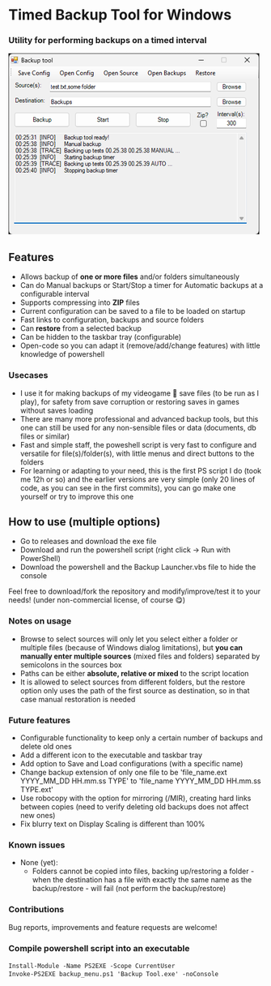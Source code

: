 # Timed Backup Tool for Windows
### Utility for performing backups on a timed interval
![Timed Backup Tool for Windows](image_exe.png)
<!-- ![alt text](image-ps.png) -->

## Features
- Allows backup of **one or more files** and/or folders simultaneously
- Can do Manual backups or Start/Stop a timer for Automatic backups at a configurable interval
- Supports compressing into **ZIP** files
- Current configuration can be saved to a file to be loaded on startup
- Fast links to configuration, backups and source folders
- Can **restore** from a selected backup
- Can be hidden to the taskbar tray (configurable)
- Open-code so you can adapt it (remove/add/change features) with little knowledge of powershell

### Usecases
- I use it for making backups of my videogame 👾 save files (to be run as I play), for safety from save corruption or restoring saves in games without saves loading
- There are many more professional and advanced backup tools, but this one can still be used for any non-sensible files or data (documents, db files or similar)
- Fast and simple staff, the poweshell script is very fast to configure and versatile for file(s)/folder(s), with little menus and direct buttons to the folders
- For learning or adapting to your need, this is the first PS script I do (took me 12h or so) and the earlier versions are very simple (only 20 lines of code, as you can see in the first commits), you can go make one yourself or try to improve this one

## How to use (multiple options)
- Go to releases and download the exe file
- Download and run the powershell script (right click -> Run with PowerShell)
- Download the powershell and the Backup Launcher.vbs file to hide the console

Feel free to download/fork the repository and modify/improve/test it to your needs! (under non-commercial license, of course 😋)

### Notes on usage
- Browse to select sources will only let you select either a folder or multiple files (because of Windows dialog limitations), but **you can manually enter multiple sources** (mixed files and folders) separated by semicolons in the sources box
- Paths can be either **absolute, relative or mixed** to the script location
- It is allowed to select sources from different folders, but the restore option only uses the path of the first source as destination, so in that case manual restoration is needed

### Future features
- Configurable functionality to keep only a certain number of backups and delete old ones
- Add a different icon to the executable and taskbar tray
- Add option to Save and Load configurations (with a specific name)
- Change backup extension of only one file to be 'file_name.ext YYYY_MM_DD HH.mm.ss TYPE' to 'file_name YYYY_MM_DD HH.mm.ss TYPE.ext'
- Use robocopy with the option for mirroring (/MIR), creating hard links between copies (need to verify deleting old backups does not affect new ones)
- Fix blurry text on Display Scaling is different than 100%

### Known issues
- None (yet):
    - Folders cannot be copied into files, backing up/restoring a folder - when the destination has a file with exactly the same name as the backup/restore - will fail (not perform the backup/restore)

### Contributions
Bug reports, improvements and feature requests are welcome!

### Compile powershell script into an executable
```
Install-Module -Name PS2EXE -Scope CurrentUser
Invoke-PS2EXE backup_menu.ps1 'Backup Tool.exe' -noConsole
```
